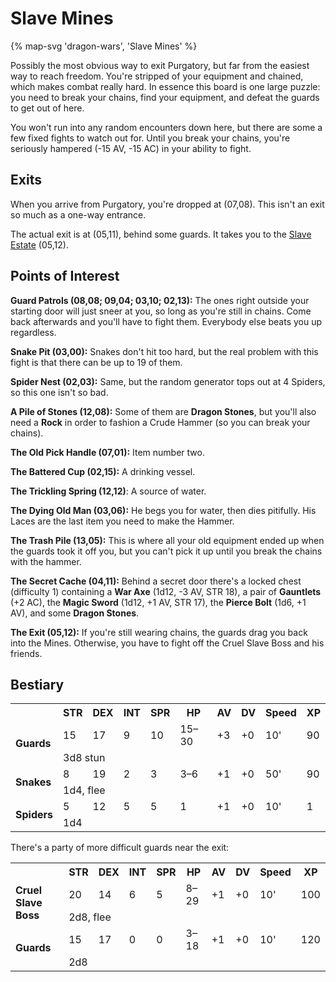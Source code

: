 # Slave Mines

{% map-svg 'dragon-wars', 'Slave Mines' %}

Possibly the most obvious way to exit Purgatory, but far from the easiest way to reach freedom. You're stripped of your equipment and chained, which makes combat really hard. In essence this board is one large puzzle: you need to break your chains, find your equipment, and defeat the guards to get out of here.

You won't run into any random encounters down here, but there are some a few fixed fights to watch out for. Until you break your chains, you're seriously hampered (-15 AV, -15 AC) in your ability to fight.

## Exits

When you arrive from Purgatory, you're dropped at (07,08). This isn't an exit so much as a one-way entrance.

The actual exit is at (05,11), behind some guards. It takes you to the [Slave Estate](/dragon-wars/maps/slave-estate) (05,12).

## Points of Interest

**Guard Patrols (08,08; 09,04; 03,10; 02,13):** The ones right outside your starting door will just sneer at you, so long as you're still in chains. Come back afterwards and you'll have to fight them. Everybody else beats you up regardless.

**Snake Pit (03,00):** Snakes don't hit too hard, but the real problem with this fight is that there can be up to 19 of them.

**Spider Nest (02,03):** Same, but the random generator tops out at 4 Spiders, so this one isn't so bad.

**A Pile of Stones (12,08):** Some of them are **Dragon Stones**, but you'll also need a **Rock** in order to fashion a Crude Hammer (so you can break your chains).

**The Old Pick Handle (07,01):** Item number two.

**The Battered Cup (02,15):** A drinking vessel.

**The Trickling Spring (12,12)**: A source of water.

**The Dying Old Man (03,06):** He begs you for water, then dies pitifully. His Laces are the last item you need to make the Hammer.

**The Trash Pile (13,05):** This is where all your old equipment ended up when the guards took it off you, but you can't pick it up until you break the chains with the hammer.

**The Secret Cache (04,11):** Behind a secret door there's a locked chest (difficulty 1) containing a **War Axe** (1d12, -3 AV, STR 18), a pair of **Gauntlets** (+2 AC), the **Magic Sword** (1d12, +1 AV, STR 17), the **Pierce Bolt** (1d6, +1 AV), and some **Dragon Stones**.

**The Exit (05,12):** If you're still wearing chains, the guards drag you back into the Mines. Otherwise, you have to fight off the Cruel Slave Boss and his friends.

## Bestiary

<table>
  <tr>
    <th></th>
    <th>STR</th>
    <th>DEX</th>
    <th>INT</th>
    <th>SPR</th>
    <th>HP</th>
    <th>AV</th>
    <th>DV</th>
    <th>Speed</th>
    <th>XP</th>
  </tr>
  <tr>
    <td rowspan=2><b>Guards</b></td>
    <td class="c">15</td>
    <td class="c">17</td>
    <td class="c">9</td>
    <td class="c">10</td>
    <td class="c">15&ndash;30</td>
    <td class="c">+3</td>
    <td class="c">+0</td>
    <td class="c">10'</td>
    <td class="c">90</td>
  </tr><tr>
    <td colspan=9>3d8 stun</td>
  </tr>
  <tr>
    <td rowspan=2><b>Snakes</b></td>
    <td class="c">8</td>
    <td class="c">19</td>
    <td class="c">2</td>
    <td class="c">3</td>
    <td class="c">3&ndash;6</td>
    <td class="c">+1</td>
    <td class="c">+0</td>
    <td class="c">50'</td>
    <td class="c">90</td>
  </tr><tr>
    <td colspan=9>1d4, flee</td>
  </tr>
  <tr>
    <td rowspan=2><b>Spiders</b></td>
    <td class="c">5</td>
    <td class="c">12</td>
    <td class="c">5</td>
    <td class="c">5</td>
    <td class="c">1</td>
    <td class="c">+1</td>
    <td class="c">+0</td>
    <td class="c">10'</td>
    <td class="c">1</td>
  </tr><tr>
    <td colspan=9>1d4</td>
  </tr>
</table>

There's a party of more difficult guards near the exit:

<table>
  <tr>
    <th></th>
    <th>STR</th>
    <th>DEX</th>
    <th>INT</th>
    <th>SPR</th>
    <th>HP</th>
    <th>AV</th>
    <th>DV</th>
    <th>Speed</th>
    <th>XP</th>
  </tr>
  <tr>
    <td rowspan=2><b>Cruel Slave Boss</b></td>
    <td class="c">20</td>
    <td class="c">14</td>
    <td class="c">6</td>
    <td class="c">5</td>
    <td class="c">8&ndash;29</td>
    <td class="c">+1</td>
    <td class="c">+0</td>
    <td class="c">10'</td>
    <td class="c">100</td>
  </tr><tr>
    <td colspan=9>2d8, flee</td>
  </tr>
  <tr>
    <td rowspan=2><b>Guards</b></td>
    <td class="c">15</td>
    <td class="c">17</td>
    <td class="c">0</td>
    <td class="c">0</td>
    <td class="c">3&ndash;18</td>
    <td class="c">+1</td>
    <td class="c">+0</td>
    <td class="c">10'</td>
    <td class="c">120</td>
  </tr><tr>
    <td colspan=9>2d8</td>
  </tr>
</table>
